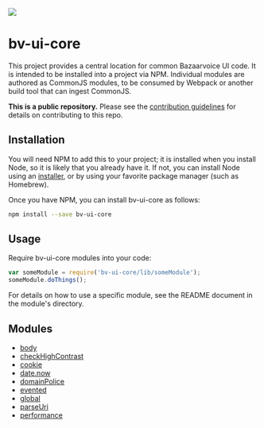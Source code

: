 ![](https://magnum.travis-ci.com/bazaarvoice/bv-ui-core.svg?token=hwKyg8j4RFg7BgmSksac&branch=master)

# bv-ui-core

This project provides a central location for common Bazaarvoice UI code. It is
intended to be installed into a project via NPM. Individual modules are authored
as CommonJS modules, to be consumed by Webpack or another build tool that can
ingest CommonJS.

**This is a public repository.** Please see the [contribution guidelines][1] for
details on contributing to this repo.

## Installation

You will need NPM to add this to your project; it is installed when you install
Node, so it is likely that you already have it. If not, you can install Node
using an [installer][2], or by using your favorite package manager (such as
Homebrew).

Once you have NPM, you can install bv-ui-core as follows:

```bash
npm install --save bv-ui-core
```

## Usage

Require bv-ui-core modules into your code:

```javascript
var someModule = require('bv-ui-core/lib/someModule');
someModule.doThings();
```

For details on how to use a specific module, see the README document in the
module's directory.

## Modules

- [body](./lib/body)
- [checkHighContrast](./lib/checkHighContrast)
- [cookie](./lib/cookie)
- [date.now](./lib/date.now)
- [domainPolice](./lib/domainPolice)
- [evented](./lib/evented)
- [global](./lib/global)
- [parseUri](./lib/parseUri)
- [performance](./lib/performance)

[1]: ./CONTRIBUTING.md
[2]: https://nodejs.org/download/
